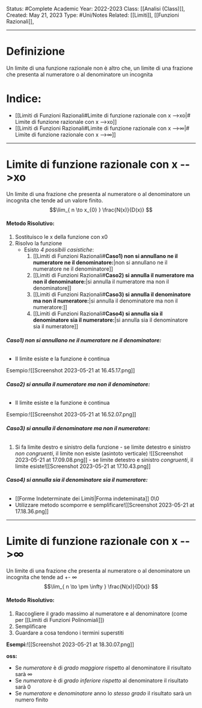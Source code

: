 Status: #Complete
Academic Year: 2022-2023
Class: [[Analisi (Class)]], 
Created: May 21, 2023
Type: #Uni/Notes 
Related: [[Limiti]], [[Funzioni Razionali]],

---
# Definizione
Un limite di una funzione razionale non è altro che, un limite di una frazione che presenta al numeratore o al denominatore un incognita

# Indice:
- [[Limiti di Funzioni Razionali#Limite di funzione razionale con x -->xo|# Limite di funzione razionale con x -->xo]]
- [[Limiti di Funzioni Razionali#Limite di funzione razionale con x -->∞|# Limite di funzione razionale con x -->∞]]

---
# Limite di funzione razionale con x -->xo
Un limite di una frazione che presenta al numeratore o al denominatore un incognita che tende ad un valore finito.
$$\lim_{ n \to x_{0} } \frac{N(x)}{D(x)} $$
#### Metodo Risolutivo:
1. Sostituisco le x della funzione con x0
2. Risolvo la funzione 
	- Esisto *4 possibili casistiche*:
		1. [[Limiti di Funzioni Razionali#**Caso1) non si annullano ne il numeratore ne il denominatore:**|non si annullano ne il numeratore ne il denominatore]]
		2. [[Limiti di Funzioni Razionali#**Caso2) si annulla il numeratore ma non il denominatore:**|si annulla il numeratore ma non il denominatore]]
		3. [[Limiti di Funzioni Razionali#**Caso3) si annulla il denominatore ma non il numeratore:**|si annulla il denominatore ma non il numeratore:]]
		4. [[Limiti di Funzioni Razionali#**Caso4) si annulla sia il denominatore sia il numeratore:**|si annulla sia il denominatore sia il numeratore]]
				

###### **Caso1) non si annullano ne il numeratore ne il denominatore:**
- Il limite esiste e la funzione è continua 

Esempio:![[Screenshot 2023-05-21 at 16.45.17.png]]

###### **Caso2) si annulla il numeratore ma non il denominatore:**
- Il limite esiste e la funzione è continua 

Esempio:![[Screenshot 2023-05-21 at 16.52.07.png]]

###### **Caso3) si annulla il denominatore ma non il numeratore:**
1. Si fa limite destro e sinistro della funzione
		- se limite detestro e sinistro *non congruenti*, il limite non esiste (asintoto verticale) ![[Screenshot 2023-05-21 at 17.09.08.png]]
		- se limite detestro e sinistro *congruenti*, il limite esiste![[Screenshot 2023-05-21 at 17.10.43.png]]

###### **Caso4) si annulla sia il denominatore sia il numeratore:**
- [[Forme Indeterminate dei Limiti|Forma indeteminata]] 0\\0
- Utilizzare metodo scomporre e semplificare![[Screenshot 2023-05-21 at 17.18.36.png]]
---
# Limite di funzione razionale con x -->∞
Un limite di una frazione che presenta al numeratore o al denominatore un incognita che tende ad +- ∞
$$\lim_{ n \to \pm \infty } \frac{N(x)}{D(x)} $$
#### Metodo Risolutivo:
1. Raccogliere il grado massimo al numeratore e al denominatore (come per [[Limiti di Funzioni Polinomiali]])
2. Semplificare 
3. Guardare a cosa tendono i termini superstiti

**Esempi:**![[Screenshot 2023-05-21 at 18.30.07.png]]

**oss:**
- Se *numeratore* è di *grado maggiore* rispetto al denominatore il risultato sarà ∞ 
- Se *numeratore* è di *grado inferiore rispetto* al denominatore il risultato sarà 0
- Se *numeratore* e *denominatore* anno lo *stesso grado* il risultato sarà un numero finito 